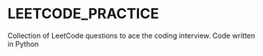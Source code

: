 # LEETCODE_PRACTICE
Collection of LeetCode questions to ace the coding interview. Code written in Python 
